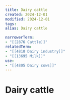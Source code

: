 ```yaml
---
title: Dairy cattle
created: 2024-12-01
modified: 2024-12-01
tags: 
alias: Dairy cattle

narrowerTerm:
- "[[2876 Cattle]]"
relatedTerm:
- "[[4810 Dairy industry]]"
- "[[13695 Milk]]"
use:
- "[[4805 Dairy cows]]"
---
```

# Dairy cattle

